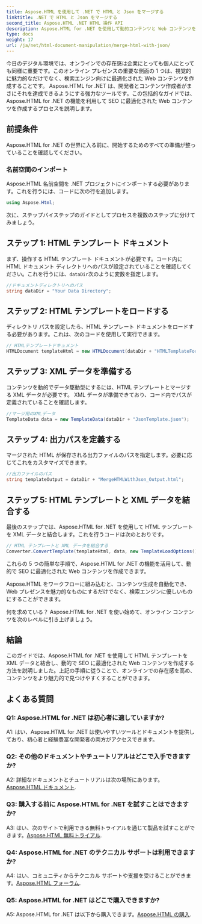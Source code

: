 ```yaml
---
title: Aspose.HTML を使用して .NET で HTML と Json をマージする
linktitle: .NET で HTML と Json をマージする
second_title: Aspose.HTML .NET HTML 操作 API
description: Aspose.HTML for .NET を使用して動的コンテンツと Web コンテンツを作成する方法を学びます。オンラインでのプレゼンスを強化し、視聴者を魅了します。
type: docs
weight: 17
url: /ja/net/html-document-manipulation/merge-html-with-json/
---
```


今日のデジタル環境では、オンラインでの存在感は企業にとっても個人にとっても同様に重要です。このオンライン プレゼンスの重要な側面の 1 つは、視覚的に魅力的なだけでなく、検索エンジン向けに最適化された Web コンテンツを作成することです。 Aspose.HTML for .NET は、開発者とコンテンツ作成者がまさにそれを達成できるようにする強力なツールです。この包括的なガイドでは、Aspose.HTML for .NET の機能を利用して SEO に最適化された Web コンテンツを作成するプロセスを説明します。 

## 前提条件

Aspose.HTML for .NET の世界に入る前に、開始するためのすべての準備が整っていることを確認してください。

### 名前空間のインポート

Aspose.HTML 名前空間を .NET プロジェクトにインポートする必要があります。これを行うには、コードに次の行を追加します。

```csharp
using Aspose.Html;
```

次に、ステップバイステップのガイドとしてプロセスを複数のステップに分けてみましょう。

## ステップ 1: HTML テンプレート ドキュメント

まず、操作する HTML テンプレート ドキュメントが必要です。コード内に HTML ドキュメント ディレクトリへのパスが設定されていることを確認してください。これを行うには、`dataDir`次のように変数を指定します。

```csharp
//ドキュメントディレクトリへのパス
string dataDir = "Your Data Directory";
```

## ステップ 2: HTML テンプレートをロードする

ディレクトリ パスを設定したら、HTML テンプレート ドキュメントをロードする必要があります。これは、次のコードを使用して実行できます。

```csharp
// HTMLテンプレートドキュメント
HTMLDocument templateHtml = new HTMLDocument(dataDir + "HTMLTemplateForJson.html");
```

## ステップ 3: XML データを準備する

コンテンツを動的でデータ駆動型にするには、HTML テンプレートとマージする XML データが必要です。 XML データが準備できており、コード内でパスが定義されていることを確認します。

```csharp
//マージ用のXMLデータ
TemplateData data = new TemplateData(dataDir + "JsonTemplate.json");
```

## ステップ 4: 出力パスを定義する

マージされた HTML が保存される出力ファイルのパスを指定します。必要に応じてこれをカスタマイズできます。

```csharp
//出力ファイルのパス
string templateOutput = dataDir + "MergeHTMLWithJson_Output.html";
```

## ステップ 5: HTML テンプレートと XML データを結合する

最後のステップでは、Aspose.HTML for .NET を使用して HTML テンプレートを XML データと結合します。これを行うコードは次のとおりです。

```csharp
// HTML テンプレートと XML データを結合する
Converter.ConvertTemplate(templateHtml, data, new TemplateLoadOptions(), templateOutput);
```

これらの 5 つの簡単な手順で、Aspose.HTML for .NET の機能を活用して、動的で SEO に最適化された Web コンテンツを作成できます。 

Aspose.HTML をワークフローに組み込むと、コンテンツ生成を自動化でき、Web プレゼンスを魅力的なものにするだけでなく、検索エンジンに優しいものにすることができます。 

何を求めている？ Aspose.HTML for .NET を使い始めて、オンライン コンテンツを次のレベルに引き上げましょう。

## 結論

このガイドでは、Aspose.HTML for .NET を使用して HTML テンプレートを XML データと結合し、動的で SEO に最適化された Web コンテンツを作成する方法を説明しました。上記の手順に従うことで、オンラインでの存在感を高め、コンテンツをより魅力的で見つけやすくすることができます。

## よくある質問

### Q1: Aspose.HTML for .NET は初心者に適していますか?

A1: はい、Aspose.HTML for .NET は使いやすいツールとドキュメントを提供しており、初心者と経験豊富な開発者の両方がアクセスできます。

### Q2: その他のドキュメントやチュートリアルはどこで入手できますか?

 A2: 詳細なドキュメントとチュートリアルは次の場所にあります。[Aspose.HTML ドキュメント](https://reference.aspose.com/html/net/).

### Q3: 購入する前に Aspose.HTML for .NET を試すことはできますか?

 A3: はい、次のサイトで利用できる無料トライアルを通じて製品を試すことができます。[Aspose.HTML 無料トライアル](https://releases.aspose.com/).

### Q4: Aspose.HTML for .NET のテクニカル サポートは利用できますか?

 A4: はい、コミュニティからテクニカル サポートや支援を受けることができます。[Aspose.HTML フォーラム](https://forum.aspose.com/).

### Q5: Aspose.HTML for .NET はどこで購入できますか?

 A5: Aspose.HTML for .NET は以下から購入できます。[Aspose.HTML の購入](https://purchase.aspose.com/buy).